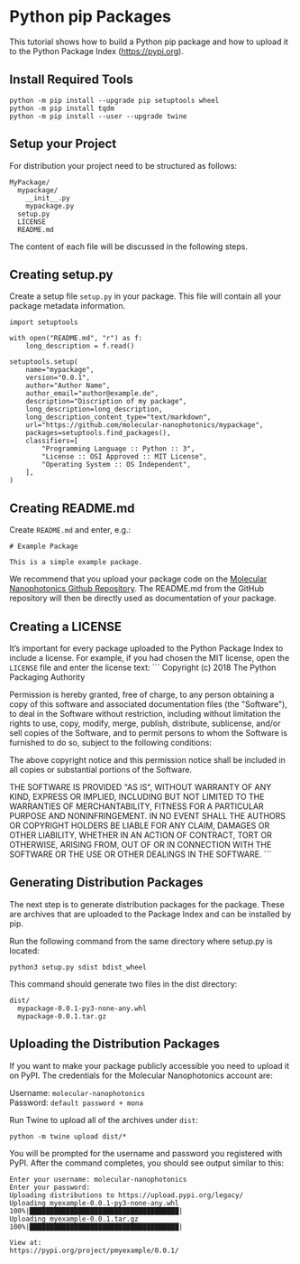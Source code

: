 # Python pip Packages

This tutorial shows how to build a Python pip package and how to upload it to the Python Package Index (https://pypi.org).

## Install Required Tools

```
python -m pip install --upgrade pip setuptools wheel
python -m pip install tqdm
python -m pip install --user --upgrade twine
```

## Setup your Project

For distribution your project need to be structured as follows: 

```
MyPackage/
  mypackage/
    __init__.py
    mypackage.py
  setup.py
  LICENSE
  README.md
```

The content of each file will be discussed in the following steps.

## Creating setup.py

Create a setup file `setup.py` in your package. This file will contain all your package metadata information. 

```
import setuptools

with open("README.md", "r") as f:
    long_description = f.read()

setuptools.setup(
    name="mypackage",
    version="0.0.1",
    author="Author Name",
    author_email="author@example.de",
    description="Discription of my package",
    long_description=long_description,
    long_description_content_type="text/markdown",
    url="https://github.com/molecular-nanophotonics/mypackage",
    packages=setuptools.find_packages(),
    classifiers=[
        "Programming Language :: Python :: 3",
        "License :: OSI Approved :: MIT License",
        "Operating System :: OS Independent",
    ],
)
```

## Creating README.md

Create `README.md` and enter, e.g.:

```
# Example Package

This is a simple example package. 
```

We recommend that you upload your package code on the [Molecular Nanophotonics Github Repository](https://github.com/molecular-nanophotonics). The README.md from the GitHub repository will then be directly used as documentation of your package. 

## Creating a LICENSE

It’s important for every package uploaded to the Python Package Index to include a license. For example, if you had chosen the MIT license, open the `LICENSE` file and enter the license text:
´´´
Copyright (c) 2018 The Python Packaging Authority

Permission is hereby granted, free of charge, to any person obtaining a copy
of this software and associated documentation files (the "Software"), to deal
in the Software without restriction, including without limitation the rights
to use, copy, modify, merge, publish, distribute, sublicense, and/or sell
copies of the Software, and to permit persons to whom the Software is
furnished to do so, subject to the following conditions:

The above copyright notice and this permission notice shall be included in all
copies or substantial portions of the Software.

THE SOFTWARE IS PROVIDED "AS IS", WITHOUT WARRANTY OF ANY KIND, EXPRESS OR
IMPLIED, INCLUDING BUT NOT LIMITED TO THE WARRANTIES OF MERCHANTABILITY,
FITNESS FOR A PARTICULAR PURPOSE AND NONINFRINGEMENT. IN NO EVENT SHALL THE
AUTHORS OR COPYRIGHT HOLDERS BE LIABLE FOR ANY CLAIM, DAMAGES OR OTHER
LIABILITY, WHETHER IN AN ACTION OF CONTRACT, TORT OR OTHERWISE, ARISING FROM,
OUT OF OR IN CONNECTION WITH THE SOFTWARE OR THE USE OR OTHER DEALINGS IN THE
SOFTWARE.
´´´

## Generating Distribution Packages

The next step is to generate distribution packages for the package. These are archives that are uploaded to the Package Index and can be installed by pip.

Run the following command from the same directory where setup.py is located:

```python3 setup.py sdist bdist_wheel```

This command should generate two files in the dist directory:

```
dist/
  mypackage-0.0.1-py3-none-any.whl
  mypackage-0.0.1.tar.gz
```

## Uploading the Distribution Packages

If you want to make your package publicly accessible you need to upload it on PyPI. The credentials for the Molecular Nanophotonics account are: <br>

Username: `molecular-nanophotonics` <br>
Password: `default password + mona`

Run Twine to upload all of the archives under `dist`:
```
python -m twine upload dist/*
```
You will be prompted for the username and password you registered with PyPI. After the command completes, you should see output similar to this:
```
Enter your username: molecular-nanophotonics
Enter your password:
Uploading distributions to https://upload.pypi.org/legacy/
Uploading myexample-0.0.1-py3-none-any.whl
100%|█████████████████████████████████████| 
Uploading myexample-0.0.1.tar.gz
100%|█████████████████████████████████████| 

View at:
https://pypi.org/project/pmyexample/0.0.1/
```

